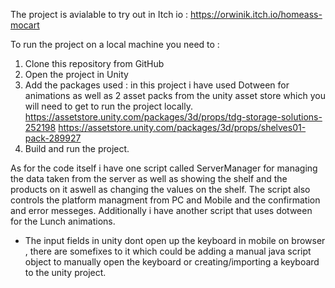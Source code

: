 The project is avialable to try out in Itch io : https://orwinik.itch.io/homeass-mocart

To run the project on a local machine you need to :

1. Clone this repository from GitHub
2. Open the project in Unity
3. Add the packages used : in this project i have used Dotween for animations as well as 2 asset packs from the unity asset store which you will need to get to run the project locally.
    https://assetstore.unity.com/packages/3d/props/tdg-storage-solutions-252198
    https://assetstore.unity.com/packages/3d/props/shelves01-pack-289927
4. Build and run the project.


As for the code itself i have one script called ServerManager for managing the data taken from the server as well as showing the shelf and the products on it aswell as changing the values on the shelf.
The script also controls the platform managment from PC and Mobile and the confirmation and error messeges.
Additionally i have another script that uses dotween for the Lunch animations. 

* The input fields in unity dont open up the keyboard in mobile on browser , there are somefixes to it which could be adding a manual java script object to 
  manually open the keyboard or creating/importing a keyboard to the unity project.
